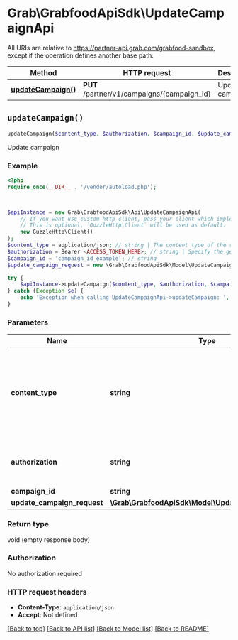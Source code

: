 # Grab\GrabfoodApiSdk\UpdateCampaignApi

All URIs are relative to https://partner-api.grab.com/grabfood-sandbox, except if the operation defines another base path.

| Method | HTTP request | Description |
| ------------- | ------------- | ------------- |
| [**updateCampaign()**](UpdateCampaignApi.md#updateCampaign) | **PUT** /partner/v1/campaigns/{campaign_id} | Update campaign |


## `updateCampaign()`

```php
updateCampaign($content_type, $authorization, $campaign_id, $update_campaign_request)
```

Update campaign

### Example

```php
<?php
require_once(__DIR__ . '/vendor/autoload.php');



$apiInstance = new Grab\GrabfoodApiSdk\Api\UpdateCampaignApi(
    // If you want use custom http client, pass your client which implements `GuzzleHttp\ClientInterface`.
    // This is optional, `GuzzleHttp\Client` will be used as default.
    new GuzzleHttp\Client()
);
$content_type = application/json; // string | The content type of the request body. You must use `application/json` for this header as GrabFood API currently does not support other formats.
$authorization = Bearer <ACCESS_TOKEN_HERE>; // string | Specify the generated authorization token of the bearer type.
$campaign_id = 'campaign_id_example'; // string
$update_campaign_request = new \Grab\GrabfoodApiSdk\Model\UpdateCampaignRequest(); // \Grab\GrabfoodApiSdk\Model\UpdateCampaignRequest

try {
    $apiInstance->updateCampaign($content_type, $authorization, $campaign_id, $update_campaign_request);
} catch (Exception $e) {
    echo 'Exception when calling UpdateCampaignApi->updateCampaign: ', $e->getMessage(), PHP_EOL;
}
```

### Parameters

| Name | Type | Description  | Notes |
| ------------- | ------------- | ------------- | ------------- |
| **content_type** | **string**| The content type of the request body. You must use &#x60;application/json&#x60; for this header as GrabFood API currently does not support other formats. | |
| **authorization** | **string**| Specify the generated authorization token of the bearer type. | |
| **campaign_id** | **string**|  | |
| **update_campaign_request** | [**\Grab\GrabfoodApiSdk\Model\UpdateCampaignRequest**](../Model/UpdateCampaignRequest.md)|  | |

### Return type

void (empty response body)

### Authorization

No authorization required

### HTTP request headers

- **Content-Type**: `application/json`
- **Accept**: Not defined

[[Back to top]](#) [[Back to API list]](../../README.md#endpoints)
[[Back to Model list]](../../README.md#models)
[[Back to README]](../../README.md)
